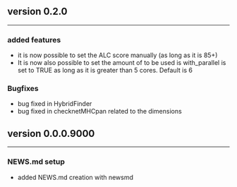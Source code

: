## version 0.2.0

---


### added features

- it is now possible to set the ALC score manually (as long as it is 85+)
- It is now also possible to set the amount of to be used is with_parallel is set to TRUE as long as it is greater than 5 cores. Default is 6


### Bugfixes

- bug fixed in HybridFinder
- bug fixed in checknetMHCpan related to the dimensions


## version 0.0.0.9000

---

### NEWS.md setup

- added NEWS.md creation with newsmd

